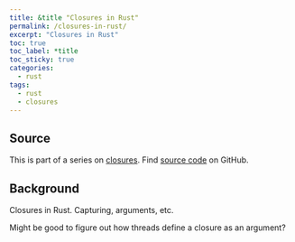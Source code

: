 ```yaml
---
title: &title "Closures in Rust"
permalink: /closures-in-rust/
excerpt: "Closures in Rust"
toc: true
toc_label: *title
toc_sticky: true
categories:
  - rust
tags:
  - rust
  - closures
---
```


## Source

This is part of a series on [closures]().
Find [source code]() on GitHub.


## Background

Closures in Rust. Capturing, arguments, etc.

Might be good to figure out how threads define a closure as an argument?
